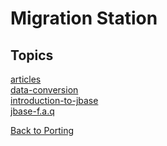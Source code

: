 # Migration Station

<PageHeader />

## Topics

[articles](./articles)  
[data-conversion](./data-conversion)  
[introduction-to-jbase](./introduction-to-jbase)  
[jbase-f.a.q](./jbase-f.a.q)  

[Back to Porting](./../README.md)

<PageFooter />
